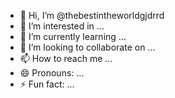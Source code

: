- 👋 Hi, I’m @thebestintheworldgjdrrd
- 👀 I’m interested in ...
- 🌱 I’m currently learning ...
- 💞️ I’m looking to collaborate on ...
- 📫 How to reach me ...
- 😄 Pronouns: ...
- ⚡ Fun fact: ...

<!---
thebestintheworldgjdrrd/thebestintheworldgjdrrd is a ✨ special ✨ repository because its `README.md` (this file) appears on your GitHub profile.
You can click the Preview link to take a look at your changes.
--->
